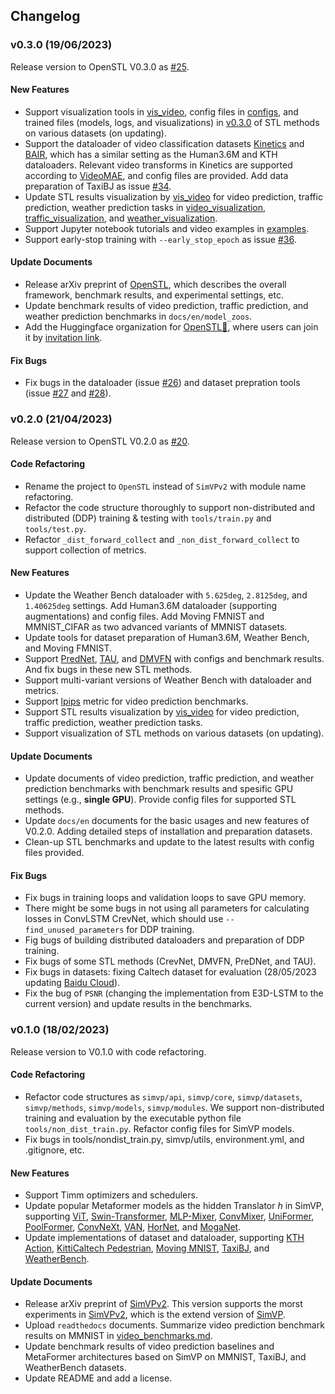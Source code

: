 ## Changelog

### v0.3.0 (19/06/2023)

Release version to OpenSTL V0.3.0 as [#25](https://github.com/chengtan9907/OpenSTL/issues/25).

#### New Features

* Support visualization tools in [vis_video](https://github.com/chengtan9907/OpenSTL/tree/master/tools/visualizations/vis_video.py), config files in [configs](https://github.com/chengtan9907/OpenSTL/tree/master/configs), and trained files (models, logs, and visualizations) in [v0.3.0](https://github.com/chengtan9907/OpenSTL/releases/tag/v0.3.0) of STL methods on various datasets (on updating).
* Support the dataloader of video classification datasets [Kinetics](https://deepmind.com/research/open-source/kinetics) and [BAIR](https://arxiv.org/abs/1710.05268), which has a similar setting as the Human3.6M and KTH dataloaders. Relevant video transforms in Kinetics are supported according to [VideoMAE](https://github.com/MCG-NJU/VideoMAE), and config files are provided. Add data preparation of TaxiBJ as issue [#34](https://github.com/chengtan9907/OpenSTL/issues/34).
* Update STL results visualization by [vis_video](https://github.com/chengtan9907/OpenSTL/tree/master/tools/visualizations/vis_video.py) for video prediction, traffic prediction, weather prediction tasks in [video_visualization](https://github.com/chengtan9907/OpenSTL/docs/en/visualization/video_visualization.md), [traffic_visualization](https://github.com/chengtan9907/OpenSTL/docs/en/visualization/traffic_visualization.md), and [weather_visualization](https://github.com/chengtan9907/SimVPv2/docs/en/visualization/weather_visualization.md).
* Support Jupyter notebook tutorials and video examples in [examples](https://github.com/chengtan9907/OpenSTL/tree/master/examples).
* Support early-stop training with `--early_stop_epoch` as issue [#36](https://github.com/chengtan9907/OpenSTL/issues/36).

#### Update Documents

* Release arXiv preprint of [OpenSTL](https://arxiv.org/abs/2306.11249), which describes the overall framework, benchmark results, and experimental settings, etc.
* Update benchmark results of video prediction, traffic prediction, and weather prediction benchmarks in `docs/en/model_zoos`.
* Add the Huggingface organization for [OpenSTL🤗](https://huggingface.co/OpenSTL), where users can join it by [invitation link](https://huggingface.co/organizations/OpenSTL/share/ovCzbEGVhnQNFHBGMMLfXEsPhmuqgBZfii).

#### Fix Bugs

* Fix bugs in the dataloader (issue [#26](https://github.com/chengtan9907/OpenSTL/issues/26)) and dataset prepration tools (issue [#27](https://github.com/chengtan9907/OpenSTL/issues/27) and [#28](https://github.com/chengtan9907/OpenSTL/issues/28)).

### v0.2.0 (21/04/2023)

Release version to OpenSTL V0.2.0 as [#20](https://github.com/chengtan9907/OpenSTL/issues/20).

#### Code Refactoring

* Rename the project to `OpenSTL` instead of `SimVPv2` with module name refactoring.
* Refactor the code structure thoroughly to support non-distributed and distributed (DDP) training & testing with `tools/train.py` and `tools/test.py`.
* Refactor `_dist_forward_collect` and `_non_dist_forward_collect` to support collection of metrics.

#### New Features

* Update the Weather Bench dataloader with `5.625deg`, `2.8125deg`, and `1.40625deg` settings. Add Human3.6M dataloader (supporting augmentations) and config files. Add Moving FMNIST and MMNIST_CIFAR as two advanced variants of MMNIST datasets.
* Update tools for dataset preparation of Human3.6M, Weather Bench, and Moving FMNIST.
* Support [PredNet](https://openreview.net/forum?id=B1ewdt9xe), [TAU](https://arxiv.org/abs/2206.12126), and [DMVFN](https://arxiv.org/abs/2303.09875) with configs and benchmark results. And fix bugs in these new STL methods.
* Support multi-variant versions of Weather Bench with dataloader and metrics.
* Support [lpips](https://github.com/richzhang/PerceptualSimilarity/tree/master) metric for video prediction benchmarks.
* Support STL results visualization by [vis_video](https://github.com/chengtan9907/OpenSTL/tree/master/tools/visualizations/vis_video.py) for video prediction, traffic prediction, weather prediction tasks.
* Support visualization of STL methods on various datasets (on updating).

#### Update Documents

* Update documents of video prediction, traffic prediction, and weather prediction benchmarks with benchmark results and spesific GPU settings (e.g., **single GPU**). Provide config files for supported STL methods.
* Update `docs/en` documents for the basic usages and new features of V0.2.0. Adding detailed steps of installation and preparation datasets.
* Clean-up STL benchmarks and update to the latest results with config files provided.

#### Fix Bugs

* Fix bugs in training loops and validation loops to save GPU memory.
* There might be some bugs in not using all parameters for calculating losses in ConvLSTM CrevNet, which should use `--find_unused_parameters` for DDP training.
* Fig bugs of building distributed dataloaders and preparation of DDP training.
* Fix bugs of some STL methods (CrevNet, DMVFN, PreDNet, and TAU).
* Fix bugs in datasets: fixing Caltech dataset for evaluation (28/05/2023 updating [Baidu Cloud](https://pan.baidu.com/s/1fudsBHyrf3nbt-7d42YWWg?pwd=kjfk)).
* Fix the bug of `PSNR` (changing the implementation from E3D-LSTM to the current version) and update results in the benchmarks.

### v0.1.0 (18/02/2023)

Release version to V0.1.0 with code refactoring.

#### Code Refactoring

* Refactor code structures as `simvp/api`, `simvp/core`, `simvp/datasets`, `simvp/methods`, `simvp/models`, `simvp/modules`. We support non-distributed training and evaluation by the executable python file `tools/non_dist_train.py`. Refactor config files for SimVP models.
* Fix bugs in tools/nondist_train.py, simvp/utils, environment.yml, and .gitignore, etc.

#### New Features

* Support Timm optimizers and schedulers.
* Update popular Metaformer models as the hidden Translator $h$ in SimVP, supporting [ViT](https://arxiv.org/abs/2010.11929), [Swin-Transformer](https://arxiv.org/abs/2103.14030), [MLP-Mixer](https://arxiv.org/abs/2105.01601), [ConvMixer](https://arxiv.org/abs/2201.09792), [UniFormer](https://arxiv.org/abs/2201.09450), [PoolFormer](https://arxiv.org/abs/2111.11418), [ConvNeXt](https://arxiv.org/abs/2201.03545), [VAN](https://arxiv.org/abs/2202.09741), [HorNet](https://arxiv.org/abs/2207.14284), and [MogaNet](https://arxiv.org/abs/2211.03295).
* Update implementations of dataset and dataloader, supporting [KTH Action](https://ieeexplore.ieee.org/document/1334462), [KittiCaltech Pedestrian](https://dl.acm.org/doi/10.1177/0278364913491297), [Moving MNIST](http://arxiv.org/abs/1502.04681), [TaxiBJ](https://arxiv.org/abs/1610.00081), and [WeatherBench](https://arxiv.org/abs/2002.00469).

#### Update Documents

* Release arXiv preprint of [SimVPv2](https://arxiv.org/abs/2211.12509). This version supports the morst experiments in [SimVPv2](https://arxiv.org/abs/2211.12509), which is the extend version of [SimVP](https://arxiv.org/abs/2206.05099).
* Upload `readthedocs` documents. Summarize video prediction benchmark results on MMNIST in [video_benchmarks.md](https://github.com/chengtan9907/SimVPv2/docs/en/model_zoos/video_benchmarks.md).
* Update benchmark results of video prediction baselines and MetaFormer architectures based on SimVP on MMNIST, TaxiBJ, and WeatherBench datasets.
* Update README and add a license.
